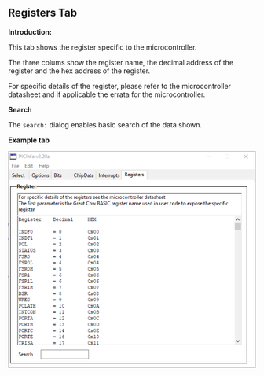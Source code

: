 <div class="section">

<div class="titlepage">

<div>

<div>

<span id="registers_tab"></span>Registers Tab
----------------------------------------------

</div>

</div>

</div>

<span class="strong">**Introduction:**</span>

This tab shows the register specific to the microcontroller.

The three colums show the register name, the decimal address of the
register and the hex address of the register.

For specific details of the register, please refer to the
microcontroller datasheet and if applicable the errata for the
microcontroller.

  
  
<span class="strong">**Search**</span>

The `search:` dialog enables basic search of the data shown.

  
  

<span class="strong">**Example tab**</span>

<div class="informalfigure">

<div class="mediaobject" align="center">

![graphic](./images/Registers.PNG)

</div>

</div>

  
  

</div>

